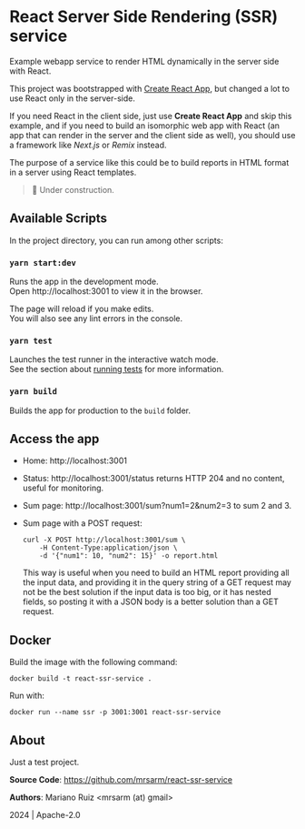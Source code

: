 # React Server Side Rendering (SSR) service

Example webapp service to render HTML dynamically in the server side with React.

This project was bootstrapped with [Create React App](https://github.com/facebook/create-react-app),
but changed a lot to use React only in the server-side.

If you need React in the client side, just use **Create React App** and skip this example,
and if you need to build an isomorphic web app with React (an app that can render in the server and
the client side as well), you should use a framework like *Next.js* or *Remix* instead.

The purpose of a service like this could be to build reports in HTML format
in a server using React templates.

> 🚧 Under construction.


## Available Scripts

In the project directory, you can run among other scripts:

### `yarn start:dev`

Runs the app in the development mode.\
Open http://localhost:3001 to view it in the browser.

The page will reload if you make edits.\
You will also see any lint errors in the console.

### `yarn test`

Launches the test runner in the interactive watch mode.\
See the section about [running tests](https://facebook.github.io/create-react-app/docs/running-tests) for more information.

### `yarn build`

Builds the app for production to the `build` folder.

## Access the app

- Home: http://localhost:3001
- Status: http://localhost:3001/status returns HTTP 204 and no content, useful for monitoring.
- Sum page: http://localhost:3001/sum?num1=2&num2=3 to sum 2 and 3.
- Sum page with a POST request:

      curl -X POST http://localhost:3001/sum \
          -H Content-Type:application/json \
          -d '{"num1": 10, "num2": 15}' -o report.html

  This way is useful when you need to build an HTML report providing all
  the input data, and providing it in the query string of a GET request may
  not be the best solution if the input data is too big, or it has nested fields,
  so posting it with a JSON body is a better solution than a GET request.


## Docker

Build the image with the following command:

    docker build -t react-ssr-service .

Run with:

    docker run --name ssr -p 3001:3001 react-ssr-service

## About

Just a test project.

**Source Code**: https://github.com/mrsarm/react-ssr-service

**Authors**: Mariano Ruiz <mrsarm (at) gmail>

2024 | Apache-2.0
